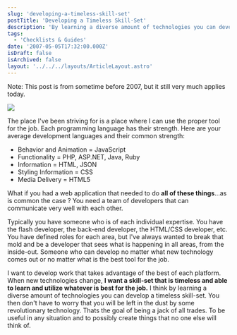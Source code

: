 ```yaml
---
slug: 'developing-a-timeless-skill-set'
postTitle: 'Developing a Timeless Skill-Set'
description: 'By learning a diverse amount of technologies you can develop a timeless skill-set.'
tags:
  - 'Checklists & Guides'
date: '2007-05-05T17:32:00.000Z'
isDraft: false
isArchived: false
layout: '../../../layouts/ArticleLayout.astro'
---
```


Note: This post is from sometime before 2007, but it still very much applies today.

![](/2007-05-05-developing-a-timeless-skill-set/_timeless.jpg)

The place I've been striving for is a place where I can use the proper tool for the job. Each programming language has their strength. Here are your average development languages and their common strength:

- Behavior and Animation = JavaScript
- Functionality = PHP, ASP.NET, Java, Ruby
- Information = HTML, JSON
- Styling Information = CSS
- Media Delivery = HTML5

What if you had a web application that needed to do **all of these things**...as is common the case ? You need a team of developers that can communicate very well with each other.

Typically you have someone who is of each individual expertise. You have the flash developer, the back-end developer, the HTML/CSS developer, etc. You have defined roles for each area, but I've always wanted to break that mold and be a developer that sees what is happening in all areas, from the inside-out. Someone who can develop no matter what new technology comes out or no matter what is the best tool for the job.

I want to develop work that takes advantage of the best of each platform. When new technologies change, **I want a skill-set that is timeless and able to learn and utilize whatever is best for the job.** I think by learning a diverse amount of technologies you can develop a timeless skill-set. You then don't have to worry that you will be left in the dust by some revolutionary technology. Thats the goal of being a jack of all trades. To be useful in any situation and to possibly create things that no one else will think of.

